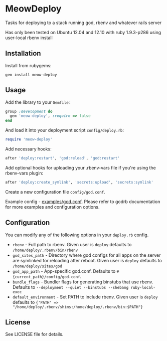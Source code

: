 # MeowDeploy

Tasks for deploying to a stack running god, rbenv and whatever rails server

Has only been tested on Ubuntu 12.04 and 12.10 with ruby 1.9.3-p286 using user-local rbenv install

## Installation

Install from rubygems:

```
gem install meow-deploy
```

## Usage

Add the library to your `Gemfile`:

```ruby
group :development do
  gem 'meow-deploy', :require => false
end
```

And load it into your deployment script `config/deploy.rb`:

```ruby
require 'meow-deploy'
```

Add necessary hooks:

```ruby
after 'deploy:restart', 'god:reload', 'god:restart'
```

Add optional hooks for uploading your .rbenv-vars file if you're using the rbenv-vars plugin:

```ruby
after 'deploy:create_symlink', 'secrets:upload', 'secrets:symlink'
```

Create a new configuration file `config/god.conf`.

Example config - [examples/god.conf](https://github.com/krisrang/meow-deploy/blob/master/examples/god.conf).
Please refer to godrb documentation for more examples and configuration options.

## Configuration

You can modify any of the following options in your `deploy.rb` config.

- `rbenv` - Full path to rbenv. Given user is `deploy` defaults to `/home/deploy/.rbenv/bin/rbenv`
- `god_sites_path` - Directory where god configs for all apps on the server are symlinked for reloading after reboot. Given user is `deploy` defaults to `/home/deploy/sites/god`
- `god_app_path` - App-specific god.conf. Defaults to `#{current_path}/config/god.conf`.
- `bundle_flags` - Bundler flags for generating binstubs that use rbenv. Defaults to `--deployment --quiet --binstubs --shebang ruby-local-exec`
- `default_environment` - Set PATH to include rbenv. Given user is `deploy` defaults to `{'PATH' => "/home/deploy/.rbenv/shims:/home/deploy/.rbenv/bin:$PATH"}`
          
## License

See LICENSE file for details.
